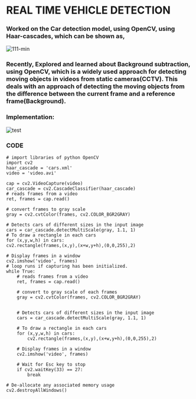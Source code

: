 # REAL TIME VEHICLE DETECTION



### Worked on the Car detection model, using OpenCV, using Haar-cascades, which can be shown as,

![111-min](https://user-images.githubusercontent.com/63406916/88158422-a9a35300-cc29-11ea-899c-ccd8ebdfe141.gif)

### Recently, Explored and learned about Background subtraction, using OpenCV, which is a widely used approach for detecting moving objects in videos from static cameras(CCTV). This deals with an approach of detecting the moving objects from the difference between the current frame and a reference frame(Background).
### Implementation:

![test](https://user-images.githubusercontent.com/63406916/89028716-8de72d80-d34a-11ea-8962-0069a710f997.gif)

### CODE
```
# import libraries of python OpenCV 
import cv2
haar_cascade = 'cars.xml'
video = 'video.avi'
	
cap = cv2.VideoCapture(video) 
car_cascade = cv2.CascadeClassifier(haar_cascade)
# reads frames from a video 
ret, frames = cap.read() 
		
# convert frames to gray scale 
gray = cv2.cvtColor(frames, cv2.COLOR_BGR2GRAY) 
		
# Detects cars of different sizes in the input image 
cars = car_cascade.detectMultiScale(gray, 1.1, 1)
# To draw a rectangle in each cars 
for (x,y,w,h) in cars: 
cv2.rectangle(frames,(x,y),(x+w,y+h),(0,0,255),2) 
	
# Display frames in a window 
cv2.imshow('video', frames)
# loop runs if capturing has been initialized. 
while True: 
	# reads frames from a video 
	ret, frames = cap.read() 
		
	# convert to gray scale of each frames 
	gray = cv2.cvtColor(frames, cv2.COLOR_BGR2GRAY) 
		
	
	# Detects cars of different sizes in the input image 
	cars = car_cascade.detectMultiScale(gray, 1.1, 1) 
		
	# To draw a rectangle in each cars 
	for (x,y,w,h) in cars: 
		cv2.rectangle(frames,(x,y),(x+w,y+h),(0,0,255),2) 
	
	# Display frames in a window 
	cv2.imshow('video', frames) 
		
	# Wait for Esc key to stop 
	if cv2.waitKey(33) == 27: 
		break
	
# De-allocate any associated memory usage 
cv2.destroyAllWindows()

```
